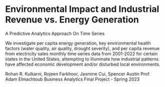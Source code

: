 # Environmental Impact and Industrial Revenue vs. Energy Generation
A Predictive Analytics Approach On Time Series

We investigate per capita energy generation, key environmental health factors (water quality, air quality, drought severity), and per capita revenue from electricity sales monthly time series data from 2001-2022 for certain states in the United States, attempting to illuminate how industrial patterns have affected economic development and/or disturbed local environments.

Rohan R. Kulkarni, Rojeen Farkhoor, Jasmine Cui, Spencer Austin
Prof. Adam Elmachtoub
Business Analytics Final Project - Spring 2023

